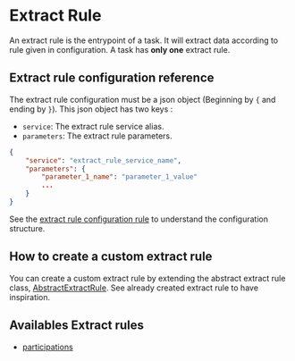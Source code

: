 Extract Rule
============

An extract rule is the entrypoint of a task. It will extract data according to rule given in configuration.
A task has **only one** extract rule.

Extract rule configuration reference
------------------------------------

The extract rule configuration must be a json object (Beginning by `{` and ending by `}`).
This json object has two keys :
* `service`: The extract rule service alias.
* `parameters`: The extract rule parameters.

```json
{
    "service": "extract_rule_service_name",
    "parameters": {
        "parameter_1_name": "parameter_1_value"
        ...
    }
}
```

See the [extract rule configuration rule](../../ExtractRule/ExtractRuleConfigurationRule.php)
to understand the configuration structure.

How to create a custom extract rule 
-----------------------------------

You can create a custom extract rule by extending the abstract extract rule class,
[AbstractExtractRule](../../ExtractRule/AbstractExtractRule.php). See already created extract rule to have inspiration.

Availables Extract rules
------------------------

* [participations](../../ExtractRule/ParticipationsExtractRule.php)
